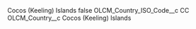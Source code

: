 <?xml version="1.0" encoding="UTF-8"?>
<CustomMetadata xmlns="http://soap.sforce.com/2006/04/metadata" xmlns:xsi="http://www.w3.org/2001/XMLSchema-instance" xmlns:xsd="http://www.w3.org/2001/XMLSchema">
    <label>Cocos (Keeling) Islands</label>
    <protected>false</protected>
    <values>
        <field>OLCM_Country_ISO_Code__c</field>
        <value xsi:type="xsd:string">CC</value>
    </values>
    <values>
        <field>OLCM_Country__c</field>
        <value xsi:type="xsd:string">Cocos (Keeling) Islands</value>
    </values>
</CustomMetadata>
